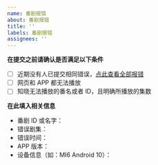 ```yaml
---
name: 番剧报错
about: 番剧报错
title: ''
labels: 番剧报错
assignees: ''
---
```


**在提交之前请确认是否满足以下条件**

- [ ] 近期没有人已提交相同错误，[点此查看全部报错](https://github.com/cliclitv/clicli-dark/labels/%E7%95%AA%E5%89%A7%E6%8A%A5%E9%94%99)
- [ ] 网页和 APP 都无法播放
- [ ] 知晓无法播放的番名或者 ID，且明确所播放的集数

**在此填入相关信息**

- 番剧 ID 或名字：
- 错误剧集：
- 错误时间：
- APP 版本：
- 设备信息（如：MI6 Android 10）：
